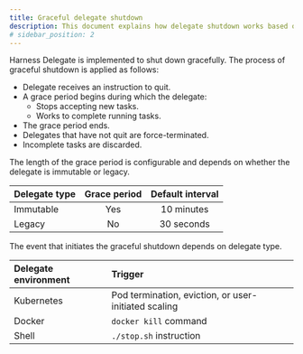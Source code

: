 ```yaml
---
title: Graceful delegate shutdown
description: This document explains how delegate shutdown works based on delegate type and environment.
# sidebar_position: 2
---
```


Harness Delegate is implemented to shut down gracefully. The process of graceful shutdown is applied as follows:

- Delegate receives an instruction to quit.
- A grace period begins during which the delegate:
  + Stops accepting new tasks.
  + Works to complete running tasks.
- The grace period ends.
- Delegates that have not quit are force-terminated.
- Incomplete tasks are discarded.

The length of the grace period is configurable and depends on whether the delegate is immutable or legacy. 

| **Delegate type** | **Grace period** | **Default interval** |
| :-- | :--: | :--: |
| Immutable | Yes | 10 minutes |
| Legacy | No | 30 seconds |

The event that initiates the graceful shutdown depends on delegate type.

| **Delegate environment** | **Trigger** |
| :-- | :-- |
| Kubernetes | Pod termination, eviction, or user-initiated scaling |
| Docker | `docker kill` command |
| Shell | `./stop.sh` instruction |